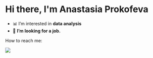 # Hi there, I'm Anastasia Prokofeva
- 📊 I’m interested in **data analysis**
- 👀 **I’m looking for a job.**

 How to reach me:  
 <div id="badges">
 <a href="https://t.me/Anstsns">   
 <img src="https://img.shields.io/badge/Telegram-blue?style=for-the-badge&logo=telegram&logoColor=white" />
  </a>
 
  
</div>

